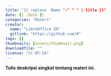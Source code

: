 ```yaml
---
title: "{{ replace .Name "-" " " | title }}"
date: {{ .Date }}
categories: "Materi"
creator: 
  name: "LibreOffice ID"
  gitlink: "https://github.com/#"
tags: []
thumbnails: [assets/thumbnail.png]
downloadfile: ""
license: "CC-BY-SA"
---
```

**Tulis deskripsi singkat tentang materi ini.**
<!--silakan edit bagian nama, gitlink, thumbnail, link dowload, lisensi jika diperlukan, serta deskripsi-->